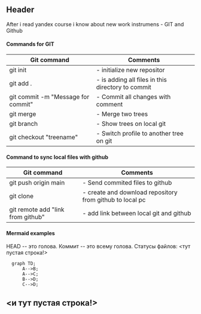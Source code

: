 ## Header
After i read yandex course i know about new work instrumens - GIT and Github  
#### Commands for GIT
| Git command				| Comments  
|---------------------------------------|-----------------------------------------------------|
| git init				| - initialize new repositor  
| git add . 				| - is adding all files in this directory to commit  
| git commit -m "Message for commit" 	| - Commit all changes with comment  
| git merge 				| - Merge two trees  
| git branch 				| - Show trees on local git  
| git checkout "treename"		| - Switch profile to another tree on git  

#### Command to sync local files with github  
| Git command				| Comments  
|---------------------------------------|-----------------------------------------------------|
|git push origin main			| - Send commited files to github  
|git clone				| - create and download repository from github to local pc  
|git remote add "link from github"	| - add link between local git and github  

  
  
#### Mermaid examples

HEAD -- это голова.
Коммит -- это всему голова.
Статусы файлов:
<тут пустая строка!>

```mermaid
  graph TD;
      A-->B;
      A-->C;
      B-->D;
      C-->D;
```
<и тут пустая строка!>  
---
